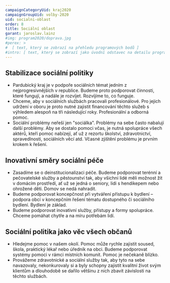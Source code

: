 ```yaml
---
campaignCategoryUid: kraj2020
campaignGroupUid: volby-2020
uid: socialni-oblast 
order: 8
title: Sociální oblast
garant: jaroslav.lainz 
#img: program2020/doprava.jpg
#perex: >
#  [ text, který se zobrazí na přehledu programových bodů ]
#intro: [ text, který se zobrazí jako úvodní odstavec na detailu programového bodu ]
---
```

## Stabilizace sociální politiky
- Pardubický kraj je v podpoře sociálních témat jedním z nejprogresivnějších v republice. Budeme proto podporovat činnosti, které fungují, a nadále je rozvíjet. Rozvíjíme to, co funguje.
- Chceme, aby v sociálních službách pracovali profesionálové. Pro jejich udržení v oboru je proto nutné zajistit financování těchto služeb s výhledem alespoň na tři následující roky. Profesionální a odborná pomoc.
- Sociální problémy neřeší jen "sociálka". Problémy na sebe často nabalují další problémy. Aby se dostalo pomoci včas, je nutná spolupráce všech aktérů, kteří pomoc nabízejí, ať už z rezortu školství, zdravotnictví, spravedlnosti, sociálních věcí atd. Včasné zjištění problému je prvním krokem k řešení.

## Inovativní směry sociální péče
- Zasadíme se o deinstitucionalizaci péče. Budeme podporovat terénní a pečovatelské služby a pěstounství tak, aby všichni lidé měli možnost žit v domácím prostředí, ať už se jedná o seniory, lidi s hendikepem nebo ohrožené děti. Domov se nedá nahradit.
- Budeme podporovat koncepčnost při vytváření přístupu k bydlení – podpora obcí v koncepčním řešení tématu dostupného či sociálního bydlení. Bydlení je základ.
- Budeme podporovat inovativní služby, přístupy a formy spolupráce. Chceme pomáhat chytře a na míru potřebám lidí.

## Sociální politika jako věc všech občanů
- Hledejme pomoc v našem okolí. Pomoc může rychle zajistit soused, škola, praktický lékař nebo úředník na obci. Budeme podporovat systémy pomoci v rámci místních komunit. Pomoc je nečekaně blízko.
- Provážeme zdravotnické a sociální služby tak, aby tyto na sebe navazovaly, nekonkurovaly si a byly schopny zajistit kvalitní život svým klientům a dlouhodobě se dařilo většinu z nich zbavit závislosti na těchto službách. 

